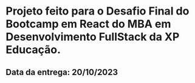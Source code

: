 # Projeto feito para o Desafio Final do Bootcamp em React do MBA em Desenvolvimento FullStack da XP Educação.

## Data da entrega: 20/10/2023
